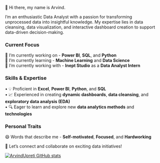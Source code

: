 👋 Hi there, my name is Arvind.

I’m an enthusiastic Data Analyst with a passion for transforming unprocessed data into insightful knowledge. My expertise lies in data cleansing, data visualization, and interactive dashboard creation to support data-driven decision-making.

### Current Focus
🔭 I’m currently working on - **Power BI**, **SQL**, and **Python**  
🌱 I’m currently learning - **Machine Learning** and **Data Science**  
👯 I’m currently working with - **Inept Studio** as a **Data Analyst Intern**

### Skills & Expertise
• 💡 Proficient in **Excel**, **Power BI**, **Python**, and **SQL**  
• 📈 Experienced in creating **dynamic dashboards**, **data cleansing**, and **exploratory data analysis (EDA)**  
• 🔍 Eager to learn and explore new **data analytics methods** and **technologies**

### Personal Traits
😄 Words that describe me - **Self-motivated**, **Focused**, and **Hardworking**

🚀 Let’s connect and collaborate on exciting data initiatives!

[![ArvindUpreti GitHub stats](https://github-readme-stats.vercel.app/api?username=YourUsername&show_icons=true&theme=radical)](https://github.com/YourUsername)



<!---
ArvindUpreti/ArvindUpreti is a ✨ special ✨ repository because its `README.md` (this file) appears on your GitHub profile.
You can click the Preview link to take a look at your changes.
--->
